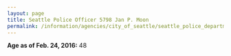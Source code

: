 ```yaml
---
layout: page
title: Seattle Police Officer 5798 Jan P. Moon
permalink: /information/agencies/city_of_seattle/seattle_police_department/copbook/5798/
---
```


**Age as of Feb. 24, 2016:** 48
